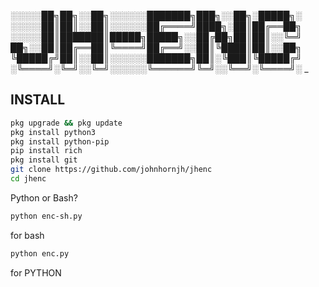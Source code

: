 
░░░░░██╗██╗░░██╗░░░░░░███████╗███╗░░██╗░█████╗░
░░░░░██║██║░░██║░░░░░░██╔════╝████╗░██║██╔══██╗
░░░░░██║███████║█████╗█████╗░░██╔██╗██║██║░░╚═╝
██╗░░██║██╔══██║╚════╝██╔══╝░░██║╚████║██║░░██╗
╚█████╔╝██║░░██║░░░░░░███████╗██║░╚███║╚█████╔╝
░╚════╝░╚═╝░░╚═╝░░░░░░╚══════╝╚═╝░░╚══╝░╚════╝░
_

## INSTALL
```bash
pkg upgrade && pkg update
pkg install python3
pkg install python-pip
pip install rich
pkg install git
git clone https://github.com/johnhornjh/jhenc
cd jhenc
```

Python or Bash?
```bash
python enc-sh.py
```
for bash

```bash
python enc.py
```
for PYTHON
